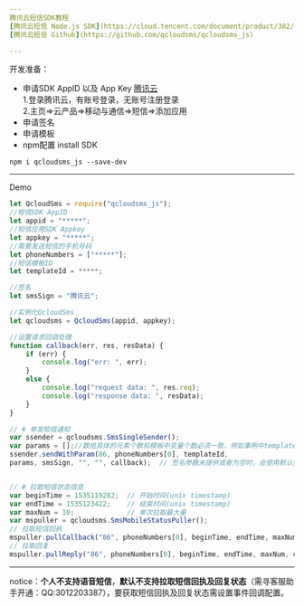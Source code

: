 ```yaml
---
腾讯云短信SDK教程  
[腾讯云短信 Node.js SDK](https://cloud.tencent.com/document/product/382/3772)  
[腾讯云短信 Github](https://github.com/qcloudsms/qcloudsms_js)  

---
```

开发准备：
- 申请SDK AppID 以及 App Key [腾讯云](https://console.cloud.tencent.com)  
1.登录腾讯云，有账号登录，无账号注册登录  
2.主页=>云产品=>移动与通信=>短信=>添加应用
- 申请签名
- 申请模板
- npm配置
install SDK
```shell
npm i qcloudsms_js --save-dev
```

---
Demo
```js
let QcloudSms = require("qcloudsms_js");
//短信SDK AppID
let appid = "*****";
//短信应用SDK Appkey
let appkey = "*****";
//需要发送短信的手机号码
let phoneNumbers = ["*****"];
//短信模板ID
let templateId = *****;

//签名
let smsSign = "腾讯云";

//实例化QcloudSms
let qcloudsms = QcloudSms(appid, appkey);

//设置请求回调处理 
function callback(err, res, resData) {
    if (err) {
        console.log("err: ", err);
    }
    else {
        console.log("request data: ", res.req);
        console.log("response data: ", resData);
    }
}

// # 单发短信通知
var ssender = qcloudsms.SmsSingleSender();
var params = [];//数组具体的元素个数和模板中变量个数必须一致，例如事例中templateId:****对应一个变量，参数数组中元素个数也必须是一个
ssender.sendWithParam(86, phoneNumbers[0], templateId,
params, smsSign, "", "", callback);  // 签名参数未提供或者为空时，会使用默认签名发送短信


// # 拉取短信状态信息
var beginTime = 1535119282;  // 开始时间(unix timestamp)
var endTime = 1535123422;    // 结束时间(unix timestamp)
var maxNum = 10;             // 单次拉取最大量
var mspuller = qcloudsms.SmsMobileStatusPuller();
// 拉取短信回执
mspuller.pullCallback("86", phoneNumbers[0], beginTime, endTime, maxNum, callback);
// 拉取回复
mspuller.pullReply("86", phoneNumbers[0], beginTime, endTime, maxNum, callback);
```

---
notice：**个人不支持语音短信**，**默认不支持拉取短信回执及回复状态**（需寻客服助手开通：QQ:3012203387），要获取短信回执及回复状态需设置事件回调配置。

